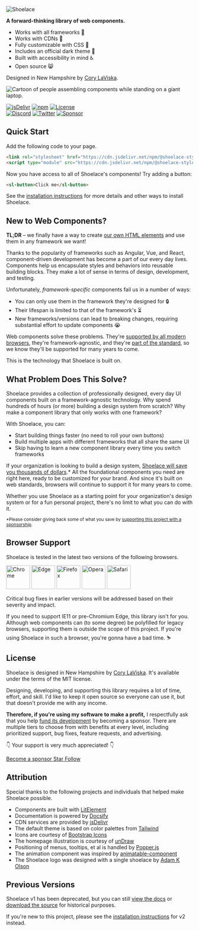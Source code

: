 <div class="splash">
  <div class="splash-start">
    <img class="splash-logo" src="/assets/images/wordmark.svg" alt="Shoelace">
    <p><strong>A forward-thinking library of web components.</strong></p>
    <ul>
      <li>Works with all frameworks 🧩</li>
      <li>Works with CDNs 🚛</li>
      <li>Fully customizable with CSS 🎨</li>
      <li>Includes an official dark theme 🌛</li>
      <li>Built with accessibility in mind ♿️</li>
      <li>Open source 😸</li>
    </ul>
    <p>Designed in New Hampshire by <a href="https://twitter.com/claviska" rel="noopener" target="_blank">Cory LaViska</a>.</p>
  </div>
  <div class="splash-end">
    <img class="splash-image" src="/assets/images/undraw-content-team.svg" alt="Cartoon of people assembling components while standing on a giant laptop.">
  </div>
</div>

[![jsDelivr](https://data.jsdelivr.com/v1/package/npm/@shoelace-style/shoelace/badge?style=rounded)](https://www.jsdelivr.com/package/npm/@shoelace-style/shoelace)
[![npm](https://img.shields.io/npm/dw/@shoelace-style/shoelace?label=npm)](https://www.npmjs.com/package/@shoelace-style/shoelace)
[![License](https://img.shields.io/badge/license-MIT-232323.svg?style=flat)](https://github.com/shoelace-style/shoelace/blob/next/LICENSE.md)<br>
[![Discord](https://img.shields.io/badge/Discord-Join%20the%20chat-7289da.svg?style=flat&logo=discord)](https://discord.gg/mg8f26C)
[![Twitter](https://img.shields.io/badge/Twitter-Follow-00acee.svg?style=flat&logo=twitter)](https://twitter.com/shoelace_style)
[![Sponsor](https://img.shields.io/badge/Sponsor-%E2%9D%A4-232323.svg?style=flat&logo=github)](https://github.com/sponsors/claviska)

## Quick Start

Add the following code to your page.

```html
<link rel="stylesheet" href="https://cdn.jsdelivr.net/npm/@shoelace-style/shoelace@%VERSION%/dist/themes/base.css">
<script type="module" src="https://cdn.jsdelivr.net/npm/@shoelace-style/shoelace@%VERSION%/dist/all.shoelace.js"></script>
```

Now you have access to all of Shoelace's components! Try adding a button:

```html
<sl-button>Click me</sl-button>
```

See the [installation instructions](getting-started/installation.md) for more details and other ways to install Shoelace.

## New to Web Components?

**TL;DR** – we finally have a way to create [our own HTML elements](https://html.spec.whatwg.org/multipage/custom-elements.html) and use them in any framework we want!

Thanks to the popularity of frameworks such as Angular, Vue, and React, component-driven development has become a part of our every day lives. Components help us encapsulate styles and behaviors into reusable building blocks. They make a lot of sense in terms of design, development, and testing.

Unfortunately, _framework-specific_ components fail us in a number of ways:

- You can only use them in the framework they're designed for 🔒
- Their lifespan is limited to that of the framework's ⏳
- New frameworks/versions can lead to breaking changes, requiring substantial effort to update components 😭

Web components solve these problems. They're [supported by all modern browsers](https://caniuse.com/#feat=custom-elementsv1), they're framework-agnostic, and they're [part of the standard](https://developer.mozilla.org/en-US/docs/Web/Web_Components), so we know they'll be supported for many years to come.

This is the technology that Shoelace is built on.

## What Problem Does This Solve?

Shoelace provides a collection of professionally designed, every day UI components built on a framework-agnostic technology. Why spend hundreds of hours (or more) building a design system from scratch? Why make a component library that only works with one framework?

With Shoelace, you can:

- Start building things faster (no need to roll your own buttons)
- Build multiple apps with different frameworks that all share the same UI
- Skip having to learn a new component library every time you switch frameworks

If your organization is looking to build a design system, [Shoelace will save you thousands of dollars](https://medium.com/eightshapes-llc/and-you-thought-buttons-were-easy-26eb5b5c1871).* All the foundational components you need are right here, ready to be customized for your brand. And since it's built on web standards, browsers will continue to support it for many years to come.

Whether you use Shoelace as a starting point for your organization's design system or for a fun personal project, there's no limit to what you can do with it.

<small>*Please consider giving back some of what you save by [supporting this project with a sponsorship](https://github.com/sponsors/claviska).</small>

## Browser Support

Shoelace is tested in the latest two versions of the following browsers.

<img src="/assets/images/chrome.png" alt="Chrome" width="64" height="64">
<img src="/assets/images/edge.png" alt="Edge" width="64" height="64">
<img src="/assets/images/firefox.png" alt="Firefox" width="64" height="64">
<img src="/assets/images/opera.png" alt="Opera" width="64" height="64">
<img src="/assets/images/safari.png" alt="Safari" width="64" height="64">

Critical bug fixes in earlier versions will be addressed based on their severity and impact.

If you need to support IE11 or pre-Chromium Edge, this library isn't for you. Although web components can (to some degree) be polyfilled for legacy browsers, supporting them is outside the scope of this project. If you're using Shoelace in such a browser, you're gonna have a bad time. ⛷

## License

Shoelace is designed in New Hampshire by [Cory LaViska](https://twitter.com/claviska). It's available under the terms of the MIT license.

Designing, developing, and supporting this library requires a lot of time, effort, and skill. I'd like to keep it open source so everyone can use it, but that doesn't provide me with any income. 

**Therefore, if you're using my software to make a profit,** I respectfully ask that you help [fund its development](https://github.com/sponsors/claviska) by becoming a sponsor. There are multiple tiers to choose from with benefits at every level, including prioritized support, bug fixes, feature requests, and advertising.

👇 Your support is very much appreciated! 👇

<a class="repo-button repo-button--sponsor" href="https://github.com/sponsors/claviska" rel="noopener" target="_blank">
  <sl-icon name="heart"></sl-icon> Become a sponsor
</a>

<a class="repo-button repo-button--github" href="https://github.com/shoelace-style/shoelace/stargazers" rel="noopener" target="_blank">
  <sl-icon name="github"></sl-icon> <span class="github-star-count">Star</span>
</a>

<a class="repo-button repo-button--twitter" href="https://twitter.com/shoelace_style" rel="noopener" target="_blank">
  <sl-icon name="twitter"></sl-icon> Follow
</a>

## Attribution

Special thanks to the following projects and individuals that helped make Shoelace possible.

- Components are built with [LitElement](https://lit-element.polymer-project.org/)
- Documentation is powered by [Docsify](https://docsify.js.org/)
- CDN services are provided by [jsDelivr](https://www.jsdelivr.com/)
- The default theme is based on color palettes from [Tailwind](https://tailwindcss.com/)
- Icons are courtesy of [Bootstrap Icons](https://icons.getbootstrap.com/)
- The homepage illustration is courtesy of [unDraw](https://undraw.co/)
- Positioning of menus, tooltips, et al is handled by [Popper.js](https://popper.js.org/)
- The animation component was inspired by [animatable-component](https://github.com/proyecto26/animatable-component)
- The Shoelace logo was designed with a single shoelace by [Adam K Olson](https://twitter.com/adamkolson)

## Previous Versions

Shoelace v1 has been deprecated, but you can still [view the docs](https://v1.shoelace.style) or [download the source](https://github.com/shoelace-style/shoelace/releases/tag/1.0.0-beta.25) for historical purposes.

If you're new to this project, please see the [installation instructions](/getting-started/installation.md) for v2 instead.